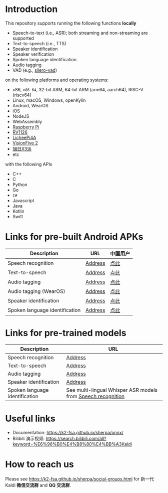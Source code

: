 # Introduction

This repository supports running the following functions **locally**

  - Speech-to-text (i.e., ASR); both streaming and non-streaming are supported
  - Text-to-speech (i.e., TTS)
  - Speaker identification
  - Speaker verification
  - Spoken language identification
  - Audio tagging
  - VAD (e.g., [silero-vad](https://github.com/snakers4/silero-vad))

on the following platforms and operating systems:

  - x86, ``x86_64``, 32-bit ARM, 64-bit ARM (arm64, aarch64), RISC-V (riscv64)
  - Linux, macOS, Windows, openKylin
  - Android, WearOS
  - iOS
  - NodeJS
  - WebAssembly
  - [Raspberry Pi](https://www.raspberrypi.com/)
  - [RV1126](https://www.rock-chips.com/uploads/pdf/2022.8.26/191/RV1126%20Brief%20Datasheet.pdf)
  - [LicheePi4A](https://sipeed.com/licheepi4a)
  - [VisionFive 2](https://www.starfivetech.com/en/site/boards)
  - [旭日X3派](https://developer.horizon.ai/api/v1/fileData/documents_pi/index.html)
  - etc

with the following APIs

  - C++
  - C
  - Python
  - Go
  - ``C#``
  - Javascript
  - Java
  - Kotlin
  - Swift

# Links for pre-built Android APKs

| Description                    | URL                                                                                     | 中国用户                                                                             |
|--------------------------------|-----------------------------------------------------------------------------------------|--------------------------------------------------------------------------------------|
| Speech recognition             | [Address](https://k2-fsa.github.io/sherpa/onnx/android/apk.html)                        | [点此](https://k2-fsa.github.io/sherpa/onnx/android/apk-cn.html)                        |
| Text-to-speech | [Address](https://k2-fsa.github.io/sherpa/onnx/tts/apk-engine.html)                     | [点此](https://k2-fsa.github.io/sherpa/onnx/tts/apk-engine-cn.html)                     |
| Audio tagging                  | [Address](https://k2-fsa.github.io/sherpa/onnx/audio-tagging/apk.html)                  | [点此](https://k2-fsa.github.io/sherpa/onnx/audio-tagging/apk-cn.html)                  |
| Audio tagging (WearOS)         | [Address](https://k2-fsa.github.io/sherpa/onnx/audio-tagging/apk-wearos.html)           | [点此](https://k2-fsa.github.io/sherpa/onnx/audio-tagging/apk-wearos-cn.html)           |
| Speaker identification         | [Address](https://k2-fsa.github.io/sherpa/onnx/speaker-identification/apk.html)         | [点此](https://k2-fsa.github.io/sherpa/onnx/speaker-identification/apk-cn.html)         |
| Spoken language identification | [Address](https://k2-fsa.github.io/sherpa/onnx/spoken-language-identification/apk.html) | [点此](https://k2-fsa.github.io/sherpa/onnx/spoken-language-identification/apk-cn.html) |

# Links for pre-trained models

| Description                    | URL                                                                                                                            |
|--------------------------------|--------------------------------------------------------------------------------------------------------------------------------|
| Speech recognition             | [Address](https://github.com/k2-fsa/sherpa-onnx/releases/tag/asr-models)                                                       |
| Text-to-speech                 | [Address](https://github.com/k2-fsa/sherpa-onnx/releases/tag/tts-models)                                                       |
| Audio tagging                  | [Address](https://github.com/k2-fsa/sherpa-onnx/releases/tag/audio-tagging-models)                                             |
| Speaker identification         | [Address](https://github.com/k2-fsa/sherpa-onnx/releases/tag/speaker-recongition-models)                                       |
| Spoken language identification | See multi-lingual Whisper ASR models from  [Speech recognition](https://github.com/k2-fsa/sherpa-onnx/releases/tag/asr-models) |

# Useful links

- Documentation: https://k2-fsa.github.io/sherpa/onnx/
- Bilibili 演示视频: https://search.bilibili.com/all?keyword=%E6%96%B0%E4%B8%80%E4%BB%A3Kaldi

# How to reach us

Please see
https://k2-fsa.github.io/sherpa/social-groups.html
for 新一代 Kaldi **微信交流群** and **QQ 交流群**.
